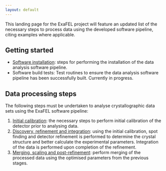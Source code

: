 ```yaml
---
layout: default
---
```

This landing page for the ExaFEL project will feature an updated list of the necessary steps to process data using the developed software pipeline, citing examples where applicable.

## Getting started
  - [Software installation](psana-cctbx-install): steps for performing the installation of the data analysis software pipeline.
  - Software build tests: Test routines to ensure the data analysis software pipeline has been successfully built. Currently in progress.

## Data processing steps
The following steps must be undertaken to analyse crystallographic data sets using the ExaFEL software pipeline:
  1. [Initial calibration](cspad-calib): the necessary steps to perform initial calibration of the detector prior to analysing data.
  2. [Discovery, refinement and integration](disc-refine): using the initial calibration, spot finding and detector refinement is performed to determine the crystal structure and better calculate the experimental parameters. Integration of the data is performed upon completion of the refinement.
  3. [Merging, scaling and post-refinement](merge-scale): perform merging of the processed data using the optimised parameters from the previous stages.
